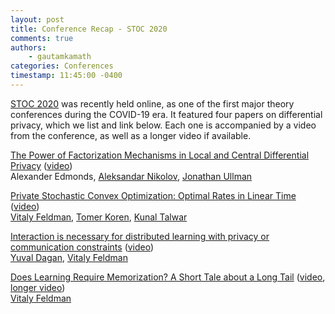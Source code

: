 ```yaml
---
layout: post
title: Conference Recap - STOC 2020
comments: true
authors: 
    - gautamkamath
categories: Conferences
timestamp: 11:45:00 -0400
---
```


[STOC 2020](http://acm-stoc.org/stoc2020/) was recently held online, as one of the first major theory conferences during the COVID-19 era.
It featured four papers on differential privacy, which we list and link below.
Each one is accompanied by a video from the conference, as well as a longer video if available.

[The Power of Factorization Mechanisms in Local and Central Differential Privacy](https://arxiv.org/abs/1911.08339) ([video](https://www.youtube.com/watch?v=hSenRTxhZhM))  
Alexander Edmonds, [Aleksandar Nikolov](http://www.cs.toronto.edu/~anikolov/), [Jonathan Ullman](https://www.ccs.neu.edu/home/jullman/)

[Private Stochastic Convex Optimization: Optimal Rates in Linear Time](https://arxiv.org/abs/2005.04763) ([video](https://www.youtube.com/watch?v=Tlc-z-MFAmM))  
[Vitaly Feldman](http://vtaly.net/), [Tomer Koren](https://tomerkoren.github.io/), [Kunal Talwar](http://kunaltalwar.org/)

[Interaction is necessary for distributed learning with privacy or communication constraints](https://arxiv.org/abs/1911.04014) ([video](https://www.youtube.com/watch?v=AWgzaFOU_HM))  
[Yuval Dagan](https://yuvaldagan.wordpress.com/), [Vitaly Feldman](http://vtaly.net/)

[Does Learning Require Memorization? A Short Tale about a Long Tail](https://arxiv.org/abs/1906.05271) ([video](https://www.youtube.com/watch?v=sV59uoWJRnk), [longer video](https://www.youtube.com/watch?v=Fp7cgHRl8Yc))  
[Vitaly Feldman](http://vtaly.net/)

